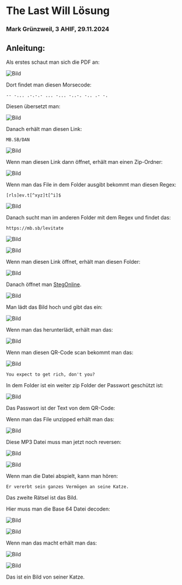 # The Last Will Lösung

### Mark Grünzweil, 3 AHIF, 29.11.2024

## Anleitung:

Als erstes schaut man sich die PDF an:

![Bild](./Img/pdf.png)

Dort findet man diesen Morsecode:

```
-- -... .-.-.- ... -... -..-. -.. .- -.
```

Diesen übersetzt man:

![Bild](./Img/morecode.png)

Danach erhält man diesen Link:

```
MB.SB/DAN
```

![Bild](./Img/url.png)

Wenn man diesen Link dann öffnet, erhält man einen Zip-Ordner:

![Bild](./Img/folders.png)

Wenn man das File in dem Folder ausgibt bekommt man diesen Regex:

```
[rls]ev.t[^xyz]t[^i]$
```

![Bild](./Img/regex.png)

Danach sucht man im anderen Folder mit dem Regex und findet das:

```
https://mb.sb/levitate
```

![Bild](./Img/grep_regex.png)

![Bild](./Img/url_regex.png)

Wenn man diesen Link öffnet, erhält man diesen Folder:

![Bild](./Img/folders_regex.png)

Danach öffnet man [StegOnline](https://georgeom.net/StegOnline/upload).

![Bild](./Img/stegonline.png)

Man lädt das Bild hoch und gibt das ein:

![Bild](./Img/stegonline_input.png)

Wenn man das herunterlädt, erhält man das:

![Bild](./Img/stegonline_code.png)

Wenn man diesen QR-Code scan bekommt man das:

![Bild](./Img/code_scan.png)

```
You expect to get rich, don't you?
```

In dem Folder ist ein weiter zip Folder der Passwort geschützt ist:

![Bild](./Img/error.png)

Das Passwort ist der Text von dem QR-Code:

Wenn man das File unzipped erhält man das:

![Bild](./Img/folder_code.png)

Diese MP3 Datei muss man jetzt noch reversen:

![Bild](./Img/reverse.png)

![Bild](./Img/reverse_mp3.png)

Wenn man die Datei abspielt, kann man hören:

```
Er vererbt sein ganzes Vermögen an seine Katze.
```

Das zweite Rätsel ist das Bild. 

Hier muss man die Base 64 Datei decoden:

![Bild](./Img/base64.png)

![Bild](./Img/base64_encode.png)

Wenn man das macht erhält man das:

![Bild](./Img/file.png)

![Bild](./Img/file.jpeg)

Das ist ein Bild von seiner Katze.
